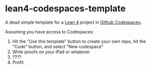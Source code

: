 # lean4-codespaces-template

A dead simple template for a [Lean 4](https://leanprover.github.io/about/) project in [Github Codespaces](https://github.com/features/codespaces).

Assuming you have access to Codespaces:

1. Hit the "Use this template" button to create your own repo, hit the "Code" button, and select "New codespace"
2. Write proofs on your iPad or whatever
3. ????
4. Profit.
